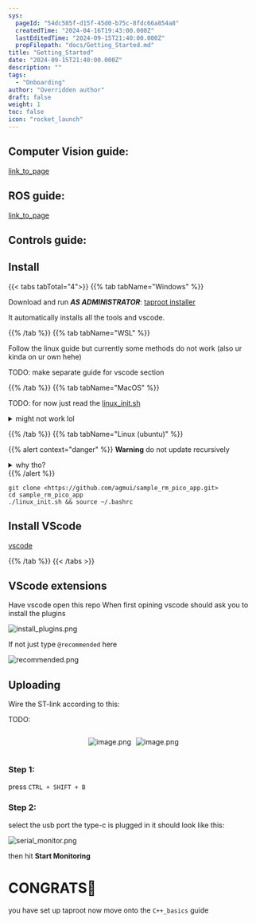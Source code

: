 ```yaml
---
sys:
  pageId: "54dc585f-d15f-45d0-b75c-8fdc66a854a8"
  createdTime: "2024-04-16T19:43:00.000Z"
  lastEditedTime: "2024-09-15T21:40:00.000Z"
  propFilepath: "docs/Getting_Started.md"
title: "Getting_Started"
date: "2024-09-15T21:40:00.000Z"
description: ""
tags:
  - "Onboarding"
author: "Overridden author"
draft: false
weight: 1
toc: false
icon: "rocket_launch"
---
```


## Computer Vision guide:

[link_to_page](86d45bc0-388b-4d26-8848-44f255f73d0e)

## ROS guide:

[link_to_page](3c76c1de-ec8f-46d6-8b0a-294005edc2d5)

## Controls guide:

## Install

{{< tabs tabTotal="4">}}
{{% tab tabName="Windows" %}}

Download and run _**AS ADMINISTRATOR**_: [taproot installer](https://github.com/Thornbots/TeachingFreshies/releases/tag/1.0)

It automatically installs all the tools and vscode.

{{% /tab %}}
{{% tab tabName="WSL" %}}

Follow the linux guide but currently some methods do not work (also ur kinda on ur own hehe)

TODO: make separate guide for vscode section

{{% /tab %}}
{{% tab tabName="MacOS" %}}

TODO: for now just read the [linux_init.sh](https://github.com/agmui/sample_rm_pico_app/blob/main/linux_init.sh)

<details>
<summary>might not work lol</summary>

`brew install libusb pkg-config`

Next install: [vscode](https://code.visualstudio.com/Download)

</details>

{{% /tab %}}
{{% tab tabName="Linux (ubuntu)" %}}

{{% alert context="danger" %}}
**Warning** do not update recursively
<details>
<summary>why tho?</summary>
There are some submodules that may go on for a while (like tinyusb) and I highly
recommend you don't need to get them.
If you want to see what submodules I update just look in `linux_init.sh`
</details>
{{% /alert %}}

```shell
git clone <https://github.com/agmui/sample_rm_pico_app.git>
cd sample_rm_pico_app
./linux_init.sh && source ~/.bashrc
```

## Install VScode

[vscode](https://code.visualstudio.com/Download)

{{% /tab %}}
{{< /tabs >}}

## VScode extensions

Have vscode open this repo
When first opining vscode should ask you to install the plugins

![install_plugins.png](https://prod-files-secure.s3.us-west-2.amazonaws.com/d518164a-d88e-44d1-a4ee-3adb3bd8bce0/89bd30f0-1825-4e77-867b-0a41ce370880/install_plugins.png?X-Amz-Algorithm=AWS4-HMAC-SHA256&X-Amz-Content-Sha256=UNSIGNED-PAYLOAD&X-Amz-Credential=ASIAZI2LB46672RSY4I4%2F20250407%2Fus-west-2%2Fs3%2Faws4_request&X-Amz-Date=20250407T081218Z&X-Amz-Expires=3600&X-Amz-Security-Token=IQoJb3JpZ2luX2VjEOD%2F%2F%2F%2F%2F%2F%2F%2F%2F%2FwEaCXVzLXdlc3QtMiJHMEUCICd3Ssk%2F3hWXua%2FwnKDUV%2BCMvrdZX%2Ba4J8jeX%2FwtF1hJAiEAvRY8Mu5fdFv7O26h4XA%2FQ%2F4PyViUKrx5gJzBi5UbWH8q%2FwMIWRAAGgw2Mzc0MjMxODM4MDUiDKoVt6F%2BRmrLjnKuMircAxbE4tVeFVSt6u4V%2FYk2n5pEfM3Kyc64zql3pEmP7k4PJDg%2FHyy6z3u259L%2BwEGd4XQkrBcG%2BnQ8wJKJ6FRdsmHJUfNrKL1Pe1OWkBuXadSIpbTHcElvx9uavNwwDX8Vf%2F81sRg2FP7WYn6EbQwzVvrywx0on31%2FEcoXI9Ueu2bCSY0m%2FPzQNR%2B%2BOPl8kvy4NcKeXDp9ZYLcEE4qlmSTGb6dkV3EqBVzNjkyUDSCNJL5h%2FPqcOVCgPDJjRxLMv1sXRgy7PCCrpFxxpDXaENWE4JRIjo8QkbuaCAS4jIX8txKAAuHkCF740pNMJnfz%2FMwaV35FegY%2BItElk9MrT7bJ7rHatrhInSwiDQ8iECnoEz5bI9MhkqxSEyCNZbnGvFSp1us6XLge2e1zHfGSen5DYz7f1ulL77CCg%2FADcqeC9Kjckd8q14YFohQa7j2sf5PXgfJudejBiSrUMVrS8ehhSlMoxOvgkgeuChzhoC4m3b06aIxkoIunenO2Awtx460Vq2nlXXvqRugY%2FZrJ29xsQvi5IRESdlY5e3wtouKEEbREKeRLQH6zQCNYl42nYV4mZnsZJs2YQCGH3Waqw4hsihxO8V40t3cdZ%2F6s2T0Ma72htBGF31hNqhpYkoKMNOFzr8GOqUBkMj1%2FXUoz0Pgc4KvTjj%2FLQXqy1ZkiYkj5heT2wQrax%2FRPPxCVjBSgcSlxbfpmkzgCTJ%2BXQC2mzUAg%2BFnid1j8KwV%2B6Yex5cJdf2lPQbFDD7Hn33F2v%2BSXE%2FOZ9n58JBIdm1u5n8h2n76q2SZWr76XC7is1INEpQJvVJLOUfgUpP87dfLiycyrgnu3%2FpWpGN3VZ%2FGQ3smEb7qA%2FtHGgOkCwgxnNer&X-Amz-Signature=6646bd9c25637d005397f7f8d35f187e2bd6dc8d479b11577c8a484d59f07eb4&X-Amz-SignedHeaders=host&x-id=GetObject)

If not just type `@recommended` here  

![recommended.png](https://prod-files-secure.s3.us-west-2.amazonaws.com/d518164a-d88e-44d1-a4ee-3adb3bd8bce0/61e661e9-5d85-4dfc-be0d-8d2097a5e793/recommended.png?X-Amz-Algorithm=AWS4-HMAC-SHA256&X-Amz-Content-Sha256=UNSIGNED-PAYLOAD&X-Amz-Credential=ASIAZI2LB46672RSY4I4%2F20250407%2Fus-west-2%2Fs3%2Faws4_request&X-Amz-Date=20250407T081218Z&X-Amz-Expires=3600&X-Amz-Security-Token=IQoJb3JpZ2luX2VjEOD%2F%2F%2F%2F%2F%2F%2F%2F%2F%2FwEaCXVzLXdlc3QtMiJHMEUCICd3Ssk%2F3hWXua%2FwnKDUV%2BCMvrdZX%2Ba4J8jeX%2FwtF1hJAiEAvRY8Mu5fdFv7O26h4XA%2FQ%2F4PyViUKrx5gJzBi5UbWH8q%2FwMIWRAAGgw2Mzc0MjMxODM4MDUiDKoVt6F%2BRmrLjnKuMircAxbE4tVeFVSt6u4V%2FYk2n5pEfM3Kyc64zql3pEmP7k4PJDg%2FHyy6z3u259L%2BwEGd4XQkrBcG%2BnQ8wJKJ6FRdsmHJUfNrKL1Pe1OWkBuXadSIpbTHcElvx9uavNwwDX8Vf%2F81sRg2FP7WYn6EbQwzVvrywx0on31%2FEcoXI9Ueu2bCSY0m%2FPzQNR%2B%2BOPl8kvy4NcKeXDp9ZYLcEE4qlmSTGb6dkV3EqBVzNjkyUDSCNJL5h%2FPqcOVCgPDJjRxLMv1sXRgy7PCCrpFxxpDXaENWE4JRIjo8QkbuaCAS4jIX8txKAAuHkCF740pNMJnfz%2FMwaV35FegY%2BItElk9MrT7bJ7rHatrhInSwiDQ8iECnoEz5bI9MhkqxSEyCNZbnGvFSp1us6XLge2e1zHfGSen5DYz7f1ulL77CCg%2FADcqeC9Kjckd8q14YFohQa7j2sf5PXgfJudejBiSrUMVrS8ehhSlMoxOvgkgeuChzhoC4m3b06aIxkoIunenO2Awtx460Vq2nlXXvqRugY%2FZrJ29xsQvi5IRESdlY5e3wtouKEEbREKeRLQH6zQCNYl42nYV4mZnsZJs2YQCGH3Waqw4hsihxO8V40t3cdZ%2F6s2T0Ma72htBGF31hNqhpYkoKMNOFzr8GOqUBkMj1%2FXUoz0Pgc4KvTjj%2FLQXqy1ZkiYkj5heT2wQrax%2FRPPxCVjBSgcSlxbfpmkzgCTJ%2BXQC2mzUAg%2BFnid1j8KwV%2B6Yex5cJdf2lPQbFDD7Hn33F2v%2BSXE%2FOZ9n58JBIdm1u5n8h2n76q2SZWr76XC7is1INEpQJvVJLOUfgUpP87dfLiycyrgnu3%2FpWpGN3VZ%2FGQ3smEb7qA%2FtHGgOkCwgxnNer&X-Amz-Signature=b4c74bd6175ee1d7add9ee0b0b23c169ff6ebdac8601ec02568690b8896940a1&X-Amz-SignedHeaders=host&x-id=GetObject)

## Uploading

Wire the ST-link according to this:

TODO:

<div style="display: flex;flex-direction: row; column-gap:10px; max-width: 630px;justify-content: center;">
<div>

![image.png](https://prod-files-secure.s3.us-west-2.amazonaws.com/d518164a-d88e-44d1-a4ee-3adb3bd8bce0/210ecb78-1116-4d7b-b9b7-2292f66fa2c2/image.png?X-Amz-Algorithm=AWS4-HMAC-SHA256&X-Amz-Content-Sha256=UNSIGNED-PAYLOAD&X-Amz-Credential=ASIAZI2LB466YWJT5APT%2F20250407%2Fus-west-2%2Fs3%2Faws4_request&X-Amz-Date=20250407T081220Z&X-Amz-Expires=3600&X-Amz-Security-Token=IQoJb3JpZ2luX2VjEOD%2F%2F%2F%2F%2F%2F%2F%2F%2F%2FwEaCXVzLXdlc3QtMiJHMEUCIGYSbNQ5%2F1IQdOrMqykSGreoVK29Nk52WrfvzD8wg%2FxCAiEAwJ4TZwinSvz4ef9WQNvwevjvYySB%2BE9niiHZCfC0iioq%2FwMIWRAAGgw2Mzc0MjMxODM4MDUiDNPgaoYF9YpjEsvrhCrcA%2BtTLPNorZUw8HX0UnMkvPIBuxk9SGW5tZUIYgWw2H%2BBsZUlgujgzUOoYkbyZYLltQqGA7gTyXUtB55qwgT1QU8wrvJMKsyYS8CB4%2BoRzIwQ3Rnl2VrqV1SilJzKpMEfO3ueFv2OLqAnI%2FgkQqHsKJd7zYljm7UnCC4%2Bi0FlVONvyqjxB%2BYquMdWQP9W%2BUoAOCkVEkUEGXYbqxs7CrHjRzq6YqR0SiNDETA6nWu7SyWkXunztDwhIF8GZ8oWxEacezPax57wLwfdLjSxid2NCE4QANrhS0F03qTr28%2BY23bWnf1MLy1utza5Z4XaPbuodYwMnSI1KzVnUKe8pMXhWQuvXXS9urRs%2FGo0wkx8MJeVbvMX9%2BHdWEJhk%2FwGXAxjplsWMCJi8Xs3e26gsk9MstMv%2FT%2Fu6jfT%2FOrq9M%2Bqle2H7H9hPTjU9%2FkvbnO9jbpS%2B9sA%2Ffpz3An%2BVveR7jaL6fcW1sK3E8DgHR%2FVrFR8bVFA8f4bvLBo9vul8HAxfUhDgGlnaO8NXxZoUBumwRzO1tFE1HHtdeDFPlbPXnQOmilUJ7mrcYG%2FiZpy%2F3WGWTWoaVYwdi%2Bl%2Fr8lm8Z3x7vb7CMVWaVHhhawf7A15mVaVyjX9qEqL2omp%2FmK4lmBMNaFzr8GOqUBokNJ%2BkRjuXvY64BlOh1MtBb1gHjyG2WmK%2F%2FPAQFq0wY%2BsMVZWgR3sYnojO6uwS%2B3ZP%2BnCLqp6Zrk9nW9wW1kXQdTUClpa52x%2BVgcWOiPzIJUTcaIjYipd3VYveg2rEAoDyVFAd5cvHIV8F65KYSapt3MGJrQphu55z8fkueca38wnFymju7qxTJ3VsODX1dh2r59HtHUf5XKg8eAc6O%2BycRO%2FWvS&X-Amz-Signature=90b0161e5f3d65c743eb634a220d40300ad378ad62b4a30149f1d38e1f9a4b70&X-Amz-SignedHeaders=host&x-id=GetObject)

</div>
<div>

![image.png](https://prod-files-secure.s3.us-west-2.amazonaws.com/d518164a-d88e-44d1-a4ee-3adb3bd8bce0/33a0fd0f-8ca6-4a86-8e09-26e95ded1fff/image.png?X-Amz-Algorithm=AWS4-HMAC-SHA256&X-Amz-Content-Sha256=UNSIGNED-PAYLOAD&X-Amz-Credential=ASIAZI2LB4667MDIUIP3%2F20250407%2Fus-west-2%2Fs3%2Faws4_request&X-Amz-Date=20250407T081221Z&X-Amz-Expires=3600&X-Amz-Security-Token=IQoJb3JpZ2luX2VjEOD%2F%2F%2F%2F%2F%2F%2F%2F%2F%2FwEaCXVzLXdlc3QtMiJHMEUCIQCnnb%2BPSVW5C%2BJks5uE%2FOgotfecNFLzebym67uTeohhKAIgSbd3w5MunkOhhuBhcdKtQYJ8wB4Gte5%2BrxQjgPAr1j8q%2FwMIWRAAGgw2Mzc0MjMxODM4MDUiDHNFVjVZSn%2F%2BKjDp0CrcA0gWUt9QAYBDpSmvEDws7822iDHciPVD3vCSyBhtjpO5j7A3vi0Mivu2RUSSIF8Mf2GEYcgQE6Hl%2FM2HtYQKzp8pHGpVtqkm878pLBPTfn6d8Z2NIgDEVya83spNknwaz%2FrhXlgUjEEGBNAtWcHNq08aC33G82XjWABguE6TNzFYJh4FjdbW5k%2BxWeD0PiqqpgX%2Fb1dkhHlmc2B%2FUVbNNw71y6Mb0YxMb1hSnm0R%2FfHVVpLnY%2FvRqcM2Vghd9uQ6%2B35jox%2FDjN5zxA8UQfNm8OzSOTZQB4L%2BZ9A2EeJl%2B%2FtLIMWyT3bG0kGpNQEPHNs5DxTI1p8GTjulOfRhLRCSldX8VP9CsLxok6xJxIBH8yf9MyTeYy2zW%2F7oRDmDAi4uNstQi6Bl8u1tkeHYUB%2BdRuvRJy8Xx1jP0dK0%2FqBdA6D4uAxvuza0HW8Auiqr2ChXzBRpesol0aYyrcIGmFAJA8y1NLXPI1p7oi3HrIq5JrRffIr5%2BOuVW2SxICaZxTZfeHCapnCF4T9SQkMX5NFyJ%2BZjZIkVlWLvADnw1g37gY1MQ0gVsfUlSsVsW5cUu6ddW2OeRWG9b1oPgBItSYJycvUtWAPtU%2B9AsiXcrRCJ8daqGzzbl4gOBWMgf7mHMNCFzr8GOqUBO5OOmkPmetj7wLKpZRgIA6PIUZbmAyPEtbtXdGiIdltDwhOnSZQ802LxFiTa3j0tD3QD8mIjoUvb7yPZNQhO02QvFgYHuqC%2BKHQf3DCOU9P15OaMWB1GRK9wr%2FCDatgza0MEhV99%2BlBlmTj0z02VixYXcm%2F6UNLpJtwXe%2FWwVS8TCuaCz%2BwPjNhTxEHC1umMqVLy2%2F8NO%2B4pEnAs1OuEtcDrbTY5&X-Amz-Signature=607c29c818ae6979ad2c0e83736f322e8305560f01fdf56b4d2904bde3f2736d&X-Amz-SignedHeaders=host&x-id=GetObject)

</div>
</div>

### Step 1:

press `CTRL + SHIFT + B`

### Step 2:

select the usb port the type-c is plugged in it should look like this:

![serial_monitor.png](https://prod-files-secure.s3.us-west-2.amazonaws.com/d518164a-d88e-44d1-a4ee-3adb3bd8bce0/f03f4774-05d4-4393-b6a0-d5efb6d315ab/serial_monitor.png?X-Amz-Algorithm=AWS4-HMAC-SHA256&X-Amz-Content-Sha256=UNSIGNED-PAYLOAD&X-Amz-Credential=ASIAZI2LB46672RSY4I4%2F20250407%2Fus-west-2%2Fs3%2Faws4_request&X-Amz-Date=20250407T081218Z&X-Amz-Expires=3600&X-Amz-Security-Token=IQoJb3JpZ2luX2VjEOD%2F%2F%2F%2F%2F%2F%2F%2F%2F%2FwEaCXVzLXdlc3QtMiJHMEUCICd3Ssk%2F3hWXua%2FwnKDUV%2BCMvrdZX%2Ba4J8jeX%2FwtF1hJAiEAvRY8Mu5fdFv7O26h4XA%2FQ%2F4PyViUKrx5gJzBi5UbWH8q%2FwMIWRAAGgw2Mzc0MjMxODM4MDUiDKoVt6F%2BRmrLjnKuMircAxbE4tVeFVSt6u4V%2FYk2n5pEfM3Kyc64zql3pEmP7k4PJDg%2FHyy6z3u259L%2BwEGd4XQkrBcG%2BnQ8wJKJ6FRdsmHJUfNrKL1Pe1OWkBuXadSIpbTHcElvx9uavNwwDX8Vf%2F81sRg2FP7WYn6EbQwzVvrywx0on31%2FEcoXI9Ueu2bCSY0m%2FPzQNR%2B%2BOPl8kvy4NcKeXDp9ZYLcEE4qlmSTGb6dkV3EqBVzNjkyUDSCNJL5h%2FPqcOVCgPDJjRxLMv1sXRgy7PCCrpFxxpDXaENWE4JRIjo8QkbuaCAS4jIX8txKAAuHkCF740pNMJnfz%2FMwaV35FegY%2BItElk9MrT7bJ7rHatrhInSwiDQ8iECnoEz5bI9MhkqxSEyCNZbnGvFSp1us6XLge2e1zHfGSen5DYz7f1ulL77CCg%2FADcqeC9Kjckd8q14YFohQa7j2sf5PXgfJudejBiSrUMVrS8ehhSlMoxOvgkgeuChzhoC4m3b06aIxkoIunenO2Awtx460Vq2nlXXvqRugY%2FZrJ29xsQvi5IRESdlY5e3wtouKEEbREKeRLQH6zQCNYl42nYV4mZnsZJs2YQCGH3Waqw4hsihxO8V40t3cdZ%2F6s2T0Ma72htBGF31hNqhpYkoKMNOFzr8GOqUBkMj1%2FXUoz0Pgc4KvTjj%2FLQXqy1ZkiYkj5heT2wQrax%2FRPPxCVjBSgcSlxbfpmkzgCTJ%2BXQC2mzUAg%2BFnid1j8KwV%2B6Yex5cJdf2lPQbFDD7Hn33F2v%2BSXE%2FOZ9n58JBIdm1u5n8h2n76q2SZWr76XC7is1INEpQJvVJLOUfgUpP87dfLiycyrgnu3%2FpWpGN3VZ%2FGQ3smEb7qA%2FtHGgOkCwgxnNer&X-Amz-Signature=1e68180e3c23934a7ea13ee09cf2e206b62afa1e88d68f461363e46e22df89e6&X-Amz-SignedHeaders=host&x-id=GetObject)

then hit **Start Monitoring**

# CONGRATS🎉

you have set up taproot now move onto the `C++_basics` guide

